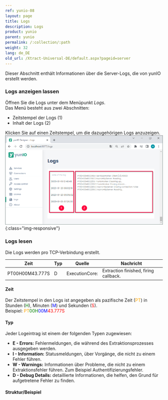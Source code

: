 ```yaml
---
ref: yunio-08
layout: page
title: Logs
description: Logs
product: yunio
parent: yunio
permalink: /:collection/:path
weight: 32
lang: de_DE
old_url: /Xtract-Universal-DE/default.aspx?pageid=server
---
```


Dieser Abschnitt enthält Informationen über die Server-Logs, die von yunIO erstellt werden.<br>

### Logs anzeigen lassen
Öffnen Sie die Logs unter dem Menüpunkt *Logs*. <br>
Das Menü besteht aus zwei Abschnitten:
- Zeitstempel der Logs (1)
- Inhalt der Logs (2)

Klicken Sie auf einen Zeitstempel, um die dazugehörigen Logs anzuzeigen.<br>
![yunIO-Logs](/img/content/yunio/yunIO-Logs.png){:class="img-responsive"}

### Logs lesen

Die Logs werden pro TCP-Verbindung erstellt.

| Zeit | Typ | Quelle | Nachricht | 
|--------|--------|--------|---|
| PT00H00M43.777S | D | ExecutionCore: | Extraction finished, firing callback.  | 

#### Zeit

Der Zeitstempel in den Logs ist angegeben als pazifische Zeit (<span style="color:orange">PT</span>) in Stunden (<span style="color:green">H</span>), Minuten (<span style="color:blue">M</span>) und Sekunden (<span style="color:red">S</span>). <br>
Beispiel: <span style="color:orange">PT</span><span style="color:green">00H</span><span style="color:blue">00M</span><span style="color:red">43.777S</span>

#### Typ
Jeder Logeintrag ist einem der folgenden Typen zugewiesen:
- **E - Errors:** Fehlermeldungen, die während des Extraktionsprozesses ausgegeben werden.<br>
- **I - Information:** Statusmeldungen, über Vorgänge, die nicht zu einem Fehler führen.<br>
- **W - Warnings:**  Informationen über Probleme, die nicht zu einem Extraktionsfehler führen. Zum Beispiel Authentifizierungsfehler.<br>
- **D - Debug Details:** detaillierte Informationen, die helfen, den Grund für aufgetretene Fehler zu finden.

#### Struktur/Beispiel